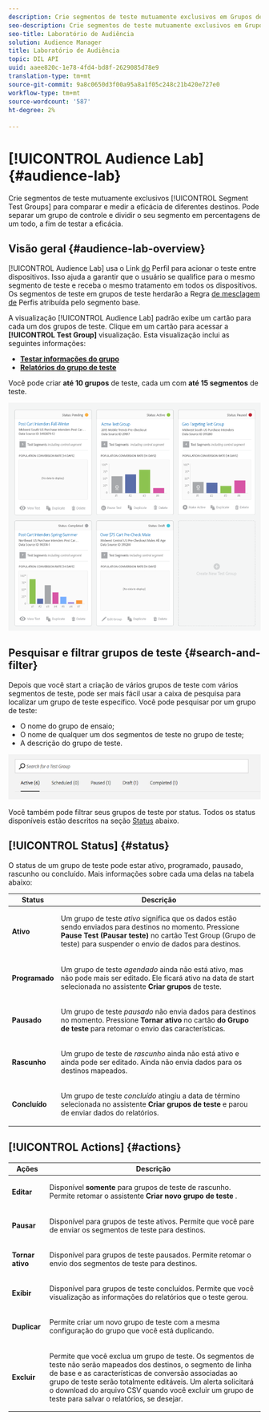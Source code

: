 ```yaml
---
description: Crie segmentos de teste mutuamente exclusivos em Grupos de teste de segmento para comparar e medir a eficácia de destinos diferentes. Pode separar um grupo de controle e dividir o seu segmento em percentagens de um todo, a fim de testar a eficácia.
seo-description: Crie segmentos de teste mutuamente exclusivos em Grupos de teste de segmento para comparar e medir a eficácia de destinos diferentes. Pode separar um grupo de controle e dividir o seu segmento em percentagens de um todo, a fim de testar a eficácia.
seo-title: Laboratório de Audiência
solution: Audience Manager
title: Laboratório de Audiência
topic: DIL API
uuid: aaee820c-1e78-4fd4-bd8f-2629085d78e9
translation-type: tm+mt
source-git-commit: 9a8c0650d3f00a95a8a1f05c248c21b420e727e0
workflow-type: tm+mt
source-wordcount: '587'
ht-degree: 2%

---
```



# [!UICONTROL Audience Lab] {#audience-lab}

Crie segmentos de teste mutuamente exclusivos [!UICONTROL Segment Test Groups] para comparar e medir a eficácia de diferentes destinos. Pode separar um grupo de controle e dividir o seu segmento em percentagens de um todo, a fim de testar a eficácia.

## Visão geral {#audience-lab-overview}

[!UICONTROL Audience Lab] usa o Link [do](../../features/profile-merge-rules/merge-rules-overview.md) Perfil para acionar o teste entre dispositivos. Isso ajuda a garantir que o usuário se qualifice para o mesmo segmento de teste e receba o mesmo tratamento em todos os dispositivos. Os segmentos de teste em grupos de teste herdarão a Regra [de mesclagem de](../../features/profile-merge-rules/merge-rules-dashboard.md) Perfis atribuída pelo segmento base.

A visualização [!UICONTROL Audience Lab] padrão exibe um cartão para cada um dos grupos de teste. Clique em um cartão para acessar a **[!UICONTROL Test Group]** visualização. Esta visualização inclui as seguintes informações:

* **[Testar informações do grupo](../../features/audience-lab/audience-lab-information-view.md)**
* **[Relatórios do grupo de teste](../../features/audience-lab/audience-lab-reporting-view.md)**

Você pode criar **até 10 grupos** de teste, cada um com **até 15 segmentos** de teste.

![](assets/test-groups-view.PNG)

## Pesquisar e filtrar grupos de teste {#search-and-filter}

Depois que você start a criação de vários grupos de teste com vários segmentos de teste, pode ser mais fácil usar a caixa de pesquisa para localizar um grupo de teste específico. Você pode pesquisar por um grupo de teste:

* O nome do grupo de ensaio;
* O nome de qualquer um dos segmentos de teste no grupo de teste;
* A descrição do grupo de teste.

![](assets/search_and_filter_audience_lab.png)

Você também pode filtrar seus grupos de teste por status. Todos os status disponíveis estão descritos na seção [Status](../../features/audience-lab/audience-lab.md#status) abaixo.

## [!UICONTROL Status] {#status}

O status de um grupo de teste pode estar ativo, programado, pausado, rascunho ou concluído. Mais informações sobre cada uma delas na tabela abaixo:

<table id="table_7A0388BA02E045AC971C06A22DAC2C63"> 
 <thead> 
  <tr> 
   <th colname="col1" class="entry"> Status </th> 
   <th colname="col2" class="entry"> Descrição </th> 
  </tr> 
 </thead>
 <tbody> 
  <tr> 
   <td colname="col1"> <p> <b><span class="uicontrol"> Ativo </span></b> </p> </td> 
   <td colname="col2"> <p>Um grupo de teste <i>ativo</i> significa que os dados estão sendo enviados para destinos no momento. Pressione <b><span class="uicontrol"> Pause Test (Pausar teste) </span></b> no cartão <b><span class="uicontrol"> </span></b> Test Group (Grupo de teste) para suspender o envio de dados para destinos. </p> </td> 
  </tr> 
  <tr> 
   <td colname="col1"> <p> <b><span class="uicontrol"> Programado </span></b> </p> </td> 
   <td colname="col2"> <p>Um grupo de teste <i>agendado</i> ainda não está ativo, mas não pode mais ser editado. Ele ficará ativo na data de start selecionada no assistente <b>Criar grupos</b> de teste. </p> </td> 
  </tr> 
  <tr> 
   <td colname="col1"> <p> <b><span class="uicontrol"> Pausado </span></b> </p> </td> 
   <td colname="col2"> <p>Um grupo de teste <i>pausado</i> não envia dados para destinos no momento. Pressione <b><span class="uicontrol"> Tornar ativo </span></b> no cartão <b><span class="uicontrol"> do Grupo de teste </span></b> para retomar o envio das características. </p> </td> 
  </tr> 
  <tr> 
   <td colname="col1"> <p> <b><span class="uicontrol"> Rascunho </span></b> </p> </td> 
   <td colname="col2"> <p>Um grupo de teste de <i>rascunho</i> ainda não está ativo e ainda pode ser editado. Ainda não envia dados para os destinos mapeados. </p> </td> 
  </tr> 
  <tr> 
   <td colname="col1"> <p> <b><span class="uicontrol"> Concluído </span></b> </p> </td> 
   <td colname="col2"> <p>Um grupo de teste <i>concluído</i> atingiu a data de término selecionada no assistente <b><span class="uicontrol"> Criar grupos de teste </span></b> e parou de enviar dados do relatórios. </p> </td>
  </tr>
 </tbody>
</table>

## [!UICONTROL Actions] {#actions}

<table id="table_481A411E2D2F4FE891595D00E775CF60"> 
 <thead> 
  <tr> 
   <th colname="col1" class="entry"> Ações </th> 
   <th colname="col2" class="entry"> Descrição </th>
  </tr>
 </thead>
 <tbody> 
  <tr> 
   <td colname="col1"> <p> <b><span class="uicontrol"> Editar </span></b> </p> </td>
   <td colname="col2"> <p>Disponível <b>somente</b> para grupos de teste de rascunho. Permite retomar o assistente <b><span class="uicontrol"> Criar novo grupo de teste </span></b> . </p> </td>
  </tr>
  <tr> 
   <td colname="col1"> <p> <b><span class="uicontrol"> Pausar </span></b> </p> </td>
   <td colname="col2"> <p>Disponível para grupos de teste ativos. Permite que você pare de enviar os segmentos de teste para destinos. </p> </td>
  </tr>
  <tr> 
   <td colname="col1"> <p> <b><span class="uicontrol"> Tornar ativo </span></b> </p> </td>
   <td colname="col2"> <p>Disponível para grupos de teste pausados. Permite retomar o envio dos segmentos de teste para destinos. </p> </td>
  </tr>
  <tr> 
   <td colname="col1"> <p> <b><span class="uicontrol"> Exibir </span></b> </p> </td>
   <td colname="col2"> <p>Disponível para grupos de teste concluídos. Permite que você visualização as informações do relatórios que o teste gerou. </p> </td>
  </tr>
  <tr> 
   <td colname="col1"> <p> <b><span class="uicontrol"> Duplicar </span></b> </p> </td>
   <td colname="col2"> <p>Permite criar um novo grupo de teste com a mesma configuração do grupo que você está duplicando. </p> </td>
  </tr>
  <tr> 
   <td colname="col1"> <p> <b><span class="uicontrol"> Excluir </span></b> </p> </td>
   <td colname="col2"> <p>Permite que você exclua um grupo de teste. Os segmentos de teste não serão mapeados dos destinos, o segmento de linha de base e as características de conversão associadas ao grupo de teste serão totalmente editáveis. Um alerta solicitará o download do arquivo CSV quando você excluir um grupo de teste para salvar o relatórios, se desejar. </p> </td>
  </tr>
 </tbody>
</table>